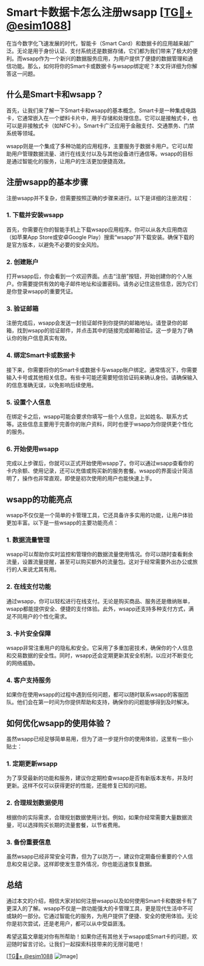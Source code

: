 # Smart卡数据卡怎么注册wsapp [[TG💪+ @esim1088](https://t.me/s/esim1088)]

在当今数字化飞速发展的时代，智能卡（Smart Card）和数据卡的应用越来越广泛。无论是用于身份认证、支付系统还是数据存储，它们都为我们带来了极大的便利。而wsapp作为一个新兴的数据服务应用，为用户提供了便捷的数据管理和通信功能。那么，如何将你的Smart卡或数据卡与wsapp绑定呢？本文将详细为你解答这一问题。

## 什么是Smart卡和wsapp？

首先，让我们来了解一下Smart卡和wsapp的基本概念。Smart卡是一种集成电路卡，它通常嵌入在一个塑料卡片中，用于存储和处理信息。它可以是接触式卡，也可以是非接触式卡（如NFC卡）。Smart卡广泛应用于金融支付、交通票务、门禁系统等领域。

wsapp则是一个集成了多种功能的应用程序，主要服务于数据卡用户。它可以帮助用户管理数据流量、进行在线支付以及与其他设备进行通信等。wsapp的目标是通过智能化的服务，让用户的生活更加便捷高效。

## 注册wsapp的基本步骤

注册wsapp并不复杂，但需要按照正确的步骤来进行。以下是详细的注册流程：

### 1. 下载并安装wsapp

首先，你需要在你的智能手机上下载wsapp应用程序。你可以从各大应用商店（如苹果App Store或安卓Google Play）搜索“wsapp”并下载安装。确保下载的是官方版本，以避免不必要的安全风险。

### 2. 创建账户

打开wsapp后，你会看到一个欢迎界面。点击“注册”按钮，开始创建你的个人账户。你需要提供有效的电子邮件地址和设置密码。请务必记住这些信息，因为它们是你登录wsapp的重要凭证。

### 3. 验证邮箱

注册完成后，wsapp会发送一封验证邮件到你提供的邮箱地址。请登录你的邮箱，找到wsapp的验证邮件，并点击其中的链接完成邮箱验证。这一步是为了确认你的账户信息真实有效。

### 4. 绑定Smart卡或数据卡

接下来，你需要将你的Smart卡或数据卡与wsapp账户绑定。通常情况下，你需要输入卡号或其他相关信息。有些卡可能还需要短信验证码来确认身份。请确保输入的信息准确无误，以免影响后续使用。

### 5. 设置个人信息

在绑定卡之后，wsapp可能会要求你填写一些个人信息，比如姓名、联系方式等。这些信息主要用于完善你的账户资料，同时也便于wsapp为你提供更个性化的服务。

### 6. 开始使用wsapp

完成以上步骤后，你就可以正式开始使用wsapp了。你可以通过wsapp查看你的卡内余额、使用记录，还可以充值或购买新的服务套餐。wsapp的界面设计简洁明了，操作也非常直观，即使是初次使用的用户也能快速上手。

## wsapp的功能亮点

wsapp不仅仅是一个简单的卡管理工具，它还具备许多实用的功能，让用户体验更加丰富。以下是一些wsapp的主要功能亮点：

### 1. 数据流量管理

wsapp可以帮助你实时监控和管理你的数据流量使用情况。你可以随时查看剩余流量，设置流量提醒，甚至可以购买额外的流量包。这对于经常需要外出办公或旅行的人来说尤其有用。

### 2. 在线支付功能

通过wsapp，你可以轻松进行在线支付。无论是购买商品、服务还是缴纳账单，wsapp都能提供安全、便捷的支付体验。此外，wsapp还支持多种支付方式，满足不同用户的个性化需求。

### 3. 卡片安全保障

wsapp非常注重用户的隐私和安全。它采用了多重加密技术，确保你的个人信息和交易数据的安全性。同时，wsapp还会定期更新其安全机制，以应对不断变化的网络威胁。

### 4. 客户支持服务

如果你在使用wsapp的过程中遇到任何问题，都可以随时联系wsapp的客服团队。他们会在第一时间为你提供帮助和支持，确保你的问题能够得到及时解决。

## 如何优化wsapp的使用体验？

虽然wsapp已经足够简单易用，但为了进一步提升你的使用体验，这里有一些小贴士：

### 1. 定期更新wsapp

为了享受最新的功能和服务，建议你定期检查wsapp是否有新版本发布，并及时更新。这样不仅可以获得更好的性能，还能修复已知的问题。

### 2. 合理规划数据使用

根据你的实际需求，合理规划数据使用计划。例如，如果你经常需要大量数据流量，可以选择购买长期的流量套餐，以节省费用。

### 3. 备份重要信息

虽然wsapp已经非常安全可靠，但为了以防万一，建议你定期备份重要的个人信息和交易记录。这样即使发生意外情况，你也能迅速恢复数据。

## 总结

通过本文的介绍，相信大家对如何注册wsapp以及如何使用Smart卡和数据卡有了更深入的了解。wsapp不仅是一款功能强大的卡管理工具，更是现代生活中不可或缺的一部分。它通过智能化的服务，为用户提供了便捷、安全的使用体验。无论你是初次尝试，还是老用户，都可以从中受益匪浅。

希望这篇文章能对你有所帮助！如果你还有其他关于wsapp或Smart卡的问题，欢迎随时留言讨论。让我们一起探索科技带来的无限可能吧！

[[TG💪+ @esim1088](https://t.me/s/esim1088) ![Image](https://i.postimg.cc/4NQfJmqS/Snipaste-2025-05-13-00-14-12.png)]